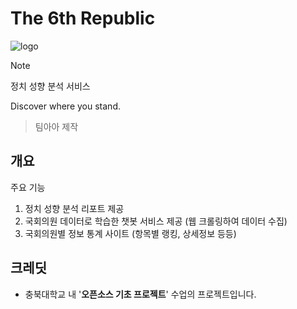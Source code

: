 # The 6th Republic
![logo](https://avatars.githubusercontent.com/u/207436724?s=400&v=4)
 > [!NOTE]
 > 정치 성향 분석 서비스
>
Discover where you stand.

> 팀아아 제작

## 개요
주요 기능
1. 정치 성향 분석 리포트 제공
2. 국회의원 데이터로 학습한 챗봇 서비스 제공 (웹 크롤링하여 데이터 수집)
3. 국회의원별 정보 통계 사이트 (항목별 랭킹, 상세정보 등등)

## 크레딧
- 충북대학교 내 '**오픈소스 기초 프로젝트**' 수업의 프로젝트입니다.
